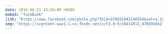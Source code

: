 ```yaml
---
date: 2014-06-11 15:20:09 +0200
embed: "facebook"
link: "https://www.facebook.com/photo.php?fbid=878691042146664&set=a.101362916546151.3465.100000173280073&type=3"
img: "https://scontent-waw1-1.xx.fbcdn.net/v/t1.0-9/10414911_878691042146664_6485035717065420817_n.jpg?oh=e634d3e21476162401e4a675a832fb91&oe=59633166"
---
```


